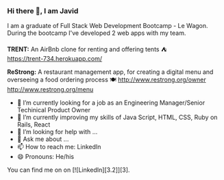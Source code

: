 ### Hi there 👋, I am Javid

I am a graduate of Full Stack Web Development Bootcamp - Le Wagon. During the bootcamp I've developed 2 web apps with my team.

<strong>TRENT:</strong> An AirBnb clone for renting and offering tents :tent: <br>
https://trent-734.herokuapp.com/

<strong>ReStrong:</strong> A restaurant management app, for creating a digital menu and overseeing a food ordering process :plate_with_cutlery:	
http://www.restrong.org/owner <br>
http://www.restrong.org/menu


- 🔭 I’m currently looking for a job as an Engineering Manager/Senior Techinical Product Owner
- 🌱 I’m currently improving my skills of Java Script, HTML, CSS, Ruby on Rails, React
- 🤔 I’m looking for help with ...
- 💬 Ask me about ...
- 📫 How to reach me: LinkedIn
- 😄 Pronouns: He/his

<!-- Actual text -->

You can find me on on [![LinkedIn][3.2]][3].

<!-- Icons -->

[1.2]: http://i.imgur.com/wWzX9uB.png (twitter icon without padding)
[2.2]: https://raw.githubusercontent.com/MartinHeinz/MartinHeinz/master/linkedin-3-16.png (LinkedIn icon without padding)

<!-- Links to your social media accounts -->

[1]: https://twitter.com/Martin_Heinz_
[2]: https://www.linkedin.com/in/javid-allahverdiyev/

